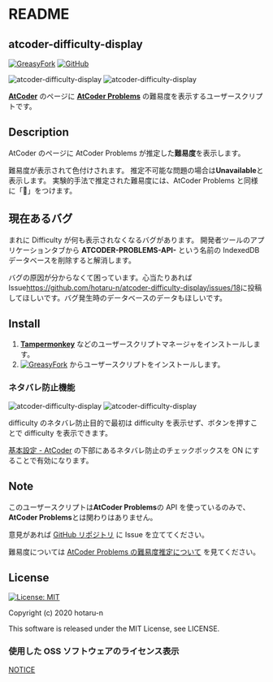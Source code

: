 # README

## atcoder-difficulty-display

[![GreasyFork](https://img.shields.io/badge/GreasyFork-install-orange)](https://greasyfork.org/ja/scripts/397185-atcoder-difficulty-display)
[![GitHub](https://img.shields.io/badge/GitHub-Repository-green)](https://github.com/hotaru-n/atcoder-difficulty-display)

![atcoder-difficulty-display](https://raw.githubusercontent.com/hotaru-n/atcoder-difficulty-display/master/img/overview1.png)
![atcoder-difficulty-display](https://raw.githubusercontent.com/hotaru-n/atcoder-difficulty-display/master/img/overview2.png)

[**AtCoder**](https://atcoder.jp/) のページに [**AtCoder Problems**](https://kenkoooo.com/atcoder/) の難易度を表示するユーザースクリプトです。

## Description

AtCoder のページに AtCoder Problems が推定した**難易度**を表示します。

難易度が表示されて色付けされます。
推定不可能な問題の場合は**Unavailable**と表示します。
実験的手法で推定された難易度には、AtCoder Problems と同様に「🧪」をつけます。

## 現在あるバグ

まれに Difficulty が何も表示されなくなるバグがあります。
開発者ツールのアプリケーションタブから **ATCODER-PROBLEMS-API-** という名前の IndexedDB データベースを削除すると解消します。

バグの原因が分からなくて困っています。心当たりあれば Issue<https://github.com/hotaru-n/atcoder-difficulty-display/issues/18>に投稿してほしいです。バグ発生時のデータベースのデータもほしいです。

## Install

1. [**Tampermonkey**](https://chrome.google.com/webstore/detail/tampermonkey/dhdgffkkebhmkfjojejmpbldmpobfkfo?hl=ja) などのユーザースクリプトマネージャをインストールします。
2. [![GreasyFork](https://img.shields.io/badge/GreasyFork-install-orange)](https://greasyfork.org/ja/scripts/397185-atcoder-difficulty-display) からユーザースクリプトをインストールします。

### ネタバレ防止機能

![atcoder-difficulty-display](https://raw.githubusercontent.com/hotaru-n/atcoder-difficulty-display/master/img/config1.png)
![atcoder-difficulty-display](https://raw.githubusercontent.com/hotaru-n/atcoder-difficulty-display/master/img/config2.png)

difficulty のネタバレ防止目的で最初は difficulty を表示せず、ボタンを押すことで difficulty を表示できます。

[基本設定 \- AtCoder](https://atcoder.jp/settings) の下部にあるネタバレ防止のチェックボックスを ON にすることで有効になります。

## Note

このユーザースクリプトは**AtCoder Problems**の API を使っているのみで、**AtCoder Problems**とは関わりはありません。

意見があれば [GitHub リポジトリ](https://github.com/hotaru-n/atcoder-difficulty-display) に Issue を立ててください。

難易度については [AtCoder Problems の難易度推定について](http://pepsin-amylase.hatenablog.com/entry/atcoder-problems-difficulty) を見てください。

## License

[![License: MIT](https://img.shields.io/badge/License-MIT-blue.svg)](https://opensource.org/licenses/MIT)

Copyright (c) 2020 hotaru-n

This software is released under the MIT License, see LICENSE.

### 使用した OSS ソフトウェアのライセンス表示

[NOTICE](./NOTICE.md)

<!-- TODO: README更新 -->
